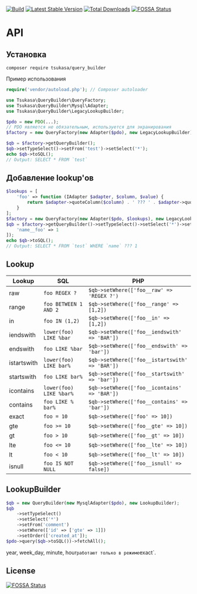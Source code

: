 [![Build](https://travis-ci.org/tsukasa-mixer/QueryBuilder.svg?branch=master)](https://packagist.org/packages/tsukasa/query_builder)
[![Latest Stable Version](https://poser.pugx.org/tsukasa/query_builder/v/stable)](https://packagist.org/packages/tsukasa/query_builder)
[![Total Downloads](https://poser.pugx.org/tsukasa/query_builder/downloads)](https://packagist.org/packages/tsukasa/query_builder)
[![FOSSA Status](https://app.fossa.io/api/projects/git%2Bgithub.com%2Ftsukasa-mixer%2FQueryBuilder.svg?type=shield)](https://app.fossa.io/projects/git%2Bgithub.com%2Ftsukasa-mixer%2FQueryBuilder?ref=badge_shield)

# API

## Установка

```
composer require tsukasa/query_builder
```

Пример использования

```php
require('vendor/autoload.php'); // Composer autoloader

use Tsukasa\QueryBuilder\QueryFactory;
use Tsukasa\QueryBuilder\Mysql\Adapter;
use Tsukasa\QueryBuilder\LegacyLookupBuilder;

$pdo = new PDO(...);
// PDO является не обязательным, используется для экранирования
$factory = new QueryFactory(new Adapter($pdo), new LegacyLookupBuilder);

$qb = $factory->getQueryBuilder();
$qb->setTypeSelect()->setFrom('test')->setSelect('*');
echo $qb->toSQL();
// Output: SELECT * FROM `test`
```

## Добавление lookup'ов

```php
$lookups = [
	'foo' => function (IAdapter $adapter, $column, $value) {
		return $adapter->quoteColumn($column) . ' ??? ' . $adapter->quoteValue($value);
	}
];
$factory = new QueryFactory(new Adapter($pdo, $lookups), new LegacyLookupBuilder);
$qb = $factory->getQueryBuilder()->setTypeSelect()->setSelect('*')->setFrom('test')->setWhere([
	'name__foo' => 1
]);
echo $qb->toSQL();
// Output: SELECT * FROM `test` WHERE `name` ??? 1
```

## Lookup

| Lookup | SQL | PHP |
|-----|----|----|
| raw | ```foo REGEX ?``` | ```$qb->setWhere(['foo__raw' => 'REGEX ?')``` |
| range | ```foo BETWEEN 1 AND 2``` | ```$qb->setWhere(['foo__range' => [1,2])``` |
| in | ```foo IN (1,2)``` | ```$qb->setWhere(['foo__in' => [1,2])``` |
| iendswith | ```lower(foo) LIKE %bar``` | ```$qb->setWhere(['foo__iendswith' => 'BAR'])``` |
| endswith | ```foo LIKE %bar``` | ```$qb->setWhere(['foo__endswith' => 'bar'])``` |
| istartswith | ```lower(foo) LIKE bar%``` | ```$qb->setWhere(['foo__istartswith' => 'BAR'])``` |
| startswith | ```foo LIKE bar%``` | ```$qb->setWhere(['foo__startswith' => 'bar'])``` |
| icontains | ```lower(foo) LIKE %bar%``` | ```$qb->setWhere(['foo__icontains' => 'BAR'])``` |
| contains | ```foo LIKE % bar%``` | ```$qb->setWhere(['foo__contains' => 'bar'])``` |
| exact | ```foo = 10``` | ```$qb->setWhere(['foo' => 10])``` |
| gte | ```foo >= 10``` | ```$qb->setWhere(['foo__gte' => 10])``` |
| gt | ```foo > 10``` | ```$qb->setWhere(['foo__gt' => 10])``` |
| lte | ```foo <= 10``` | ```$qb->setWhere(['foo__lte' => 10])``` |
| lt | ```foo < 10``` | ```$qb->setWhere(['foo__lt' => 10])``` |
| isnull | ```foo IS NOT NULL``` | ```$qb->setWhere(['foo__isnull' => false])``` |

## LookupBuilder

```php
$qb = new QueryBuilder(new MysqlAdapter($pdo), new LookupBuilder);
$qb
	->setTypeSelect()
	->setSelect('*')
	->setFrom('comment')
	->setWhere(['id' => ['gte' => 1]])
	->setOrder(['created_at']);
$pdo->query($qb->toSQL())->fetchAll();
```
 year, week_day, minute, hour` работают только в режиме `exact`.


## License
[![FOSSA Status](https://app.fossa.io/api/projects/git%2Bgithub.com%2Ftsukasa-mixer%2FQueryBuilder.svg?type=large)](https://app.fossa.io/projects/git%2Bgithub.com%2Ftsukasa-mixer%2FQueryBuilder?ref=badge_large)

